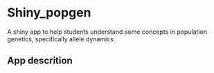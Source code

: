 # **Shiny_popgen**
A shiny app to help students understand some concepts in population genetics, specifically allele dynamics. 

## **App descrition**